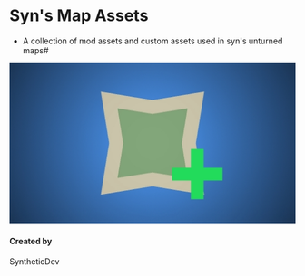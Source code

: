 # Syn's Map Assets
- A collection of mod assets and custom assets used in syn's unturned maps#

![](https://github.com/Synthetic-Dev/unturned-map-assets/blob/master/Screenshot.jpg)

#### Created by
SyntheticDev
